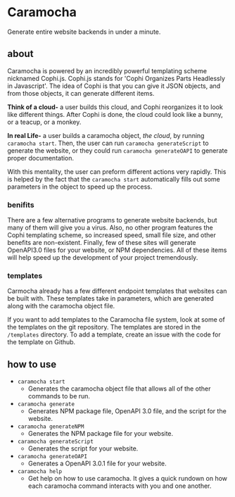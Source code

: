 # Caramocha
Generate entire website backends in under a minute.

## about
Caramocha is powered by an incredibly powerful templating scheme nicknamed Cophi.js. Cophi.js stands for 'Cophi Organizes Parts Headlessly in Javascript'. The idea of Cophi is that you can give it JSON objects, and from those objects, it can generate different items.

**Think of a cloud-** a user builds this cloud, and Cophi reorganizes it to look like different things. After Cophi is done, the cloud could look like a bunny, or a teacup, or a monkey.

**In real Life-** a user builds a caramocha object, *the cloud*, by running `caramocha start`. Then, the user can run `caramocha generateScript` to generate the website, or they could run `caramocha generateOAPI` to generate proper documentation.

With this mentality, the user can preform different actions very rapidly. This is helped by the fact that the `caramocha start` automatically fills out some parameters in the object to speed up the process.

### benifits
There are a few alternative programs to generate website backends, but many of them will give you a virus. Also, no other program features the Cophi templating scheme, so increased speed, small file size, and other benefits are non-existent. Finally, few of these sites will generate OpenAPI3.0 files for your website, or NPM dependencies. All of these items will help speed up the development of your project tremendously.

### templates
Carmocha already has a few different endpoint templates that websites can be built with. These templates take in parameters, which are generated along with the caramocha object file.

If you want to add templates to the Caramocha file system, look at some of the templates on the git repository. The templates are stored in the `/templates` directory. To add a template, create an issue with the code for the template on Github.

## how to use
- `caramocha start`
  - Generates the caramocha object file that allows all of the other commands to be run.
- `caramocha generate`
  - Generates NPM package file, OpenAPI 3.0 file, and the script for the website.
- `caramocha generateNPM`
  - Generates the NPM package file for your website.
- `caramocha generateScript`
  - Generates the script for your website.
- `caramocha generateOAPI`
  - Generates a OpenAPI 3.0.1 file for your website.
- `caramocha help`
  - Get help on how to use caramocha. It gives a quick rundown on how each caramocha command interacts with you and one another.
